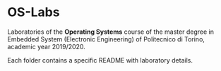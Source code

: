 # OS-Labs
Laboratories of the **Operating Systems** course of the master degree in Embedded System (Electronic Engineering) of Politecnico di Torino, academic year 2019/2020.

Each folder contains a specific README with laboratory details.
